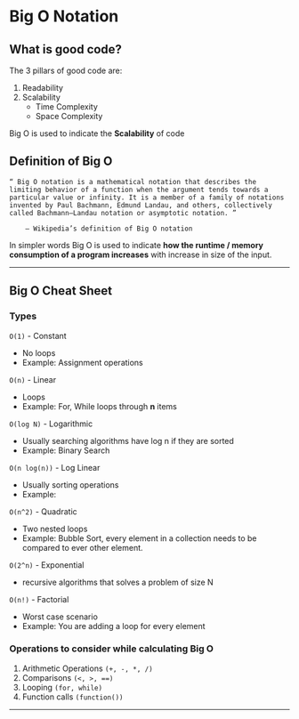 # Big O Notation

## What is good code?

The 3 pillars of good code are:

1. Readability
2. Scalability
    - Time Complexity
    - Space Complexity

Big O is used to indicate the **Scalability** of code

## Definition of Big O

```
“ Big O notation is a mathematical notation that describes the limiting behavior of a function when the argument tends towards a particular value or infinity. It is a member of a family of notations invented by Paul Bachmann, Edmund Landau, and others, collectively called Bachmann–Landau notation or asymptotic notation. ”

    — Wikipedia’s definition of Big O notation
``` 

In simpler words Big O is used to indicate **how the runtime / memory consumption of a program increases** with increase in size of the input.

---

## Big O Cheat Sheet

### Types

`O(1)` - Constant
- No loops
- Example: Assignment operations

`O(n)` - Linear
- Loops
- Example: For, While loops through **n** items

`O(log N)` - Logarithmic 
- Usually searching algorithms have log n if they are sorted
- Example: Binary Search

`O(n log(n))` - Log Linear 
- Usually sorting operations
- Example: 

`O(n^2)` - Quadratic
- Two nested loops
- Example: Bubble Sort, every element in a collection needs to be compared to ever other element. 

`O(2^n)` - Exponential
- recursive algorithms that solves a problem of size N

`O(n!)` - Factorial
- Worst case scenario
- Example: You are adding a loop for every element

### Operations to consider while calculating Big O
1. Arithmetic Operations `(+, -, *, /)`
2. Comparisons `(<, >, ==)`
3. Looping `(for, while)`
4. Function calls `(function())`

---


